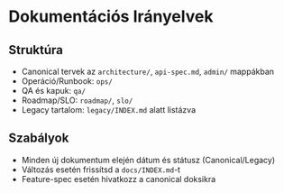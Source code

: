 # Dokumentációs Irányelvek

## Struktúra
- Canonical tervek az `architecture/`, `api-spec.md`, `admin/` mappákban
- Operáció/Runbook: `ops/`
- QA és kapuk: `qa/`
- Roadmap/SLO: `roadmap/`, `slo/`
- Legacy tartalom: `legacy/INDEX.md` alatt listázva

## Szabályok
- Minden új dokumentum elején dátum és státusz (Canonical/Legacy)
- Változás esetén frissítsd a `docs/INDEX.md`-t
- Feature-spec esetén hivatkozz a canonical doksikra
